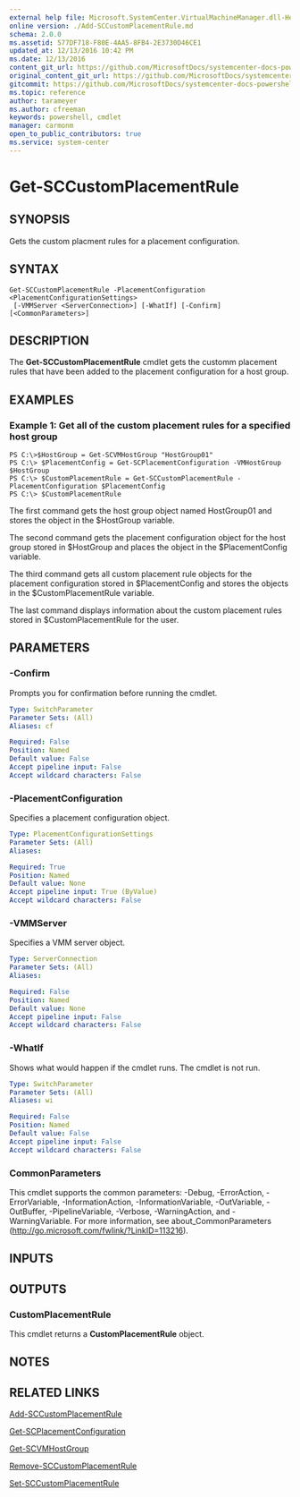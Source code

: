 ```yaml
---
external help file: Microsoft.SystemCenter.VirtualMachineManager.dll-Help.xml
online version: ./Add-SCCustomPlacementRule.md
schema: 2.0.0
ms.assetid: 577DF718-F80E-4AA5-8FB4-2E3730D46CE1
updated_at: 12/13/2016 10:42 PM
ms.date: 12/13/2016
content_git_url: https://github.com/MicrosoftDocs/systemcenter-docs-powershell/blob/master/systemcenter-cmdlets/VirtualMachineManager/v1/Get-SCCustomPlacementRule.md
original_content_git_url: https://github.com/MicrosoftDocs/systemcenter-docs-powershell/blob/master/systemcenter-cmdlets/VirtualMachineManager/v1/Get-SCCustomPlacementRule.md
gitcommit: https://github.com/MicrosoftDocs/systemcenter-docs-powershell/blob/ea9507ac2178040476af5407227db8cb97701ea9/systemcenter-cmdlets/VirtualMachineManager/v1/Get-SCCustomPlacementRule.md
ms.topic: reference
author: tarameyer
ms.author: cfreeman
keywords: powershell, cmdlet
manager: carmonm
open_to_public_contributors: true
ms.service: system-center
---
```


# Get-SCCustomPlacementRule

## SYNOPSIS
Gets the custom placment rules for a placement configuration.

## SYNTAX

```
Get-SCCustomPlacementRule -PlacementConfiguration <PlacementConfigurationSettings>
 [-VMMServer <ServerConnection>] [-WhatIf] [-Confirm] [<CommonParameters>]
```

## DESCRIPTION
The **Get-SCCustomPlacementRule** cmdlet gets the customm placement rules that have been added to the placement configuration for a host group.

## EXAMPLES

### Example 1: Get all of the custom placement rules for a specified host group
```
PS C:\>$HostGroup = Get-SCVMHostGroup "HostGroup01"
PS C:\> $PlacementConfig = Get-SCPlacementConfiguration -VMHostGroup $HostGroup
PS C:\> $CustomPlacementRule = Get-SCCustomPlacementRule -PlacementConfiguration $PlacementConfig
PS C:\> $CustomPlacementRule
```

The first command gets the host group object named HostGroup01 and stores the object in the $HostGroup variable.

The second command gets the placement configuration object for the host group stored in $HostGroup and places the object in the $PlacementConfig variable.

The third command gets all custom placement rule objects for the placement configuration stored in $PlacementConfig and stores the objects in the $CustomPlacementRule variable.

The last command displays information about the custom placement rules stored in $CustomPlacementRule for the user.

## PARAMETERS

### -Confirm
Prompts you for confirmation before running the cmdlet.

```yaml
Type: SwitchParameter
Parameter Sets: (All)
Aliases: cf

Required: False
Position: Named
Default value: False
Accept pipeline input: False
Accept wildcard characters: False
```

### -PlacementConfiguration
Specifies a placement configuration object.

```yaml
Type: PlacementConfigurationSettings
Parameter Sets: (All)
Aliases: 

Required: True
Position: Named
Default value: None
Accept pipeline input: True (ByValue)
Accept wildcard characters: False
```

### -VMMServer
Specifies a VMM server object.

```yaml
Type: ServerConnection
Parameter Sets: (All)
Aliases: 

Required: False
Position: Named
Default value: None
Accept pipeline input: False
Accept wildcard characters: False
```

### -WhatIf
Shows what would happen if the cmdlet runs.
The cmdlet is not run.

```yaml
Type: SwitchParameter
Parameter Sets: (All)
Aliases: wi

Required: False
Position: Named
Default value: False
Accept pipeline input: False
Accept wildcard characters: False
```

### CommonParameters
This cmdlet supports the common parameters: -Debug, -ErrorAction, -ErrorVariable, -InformationAction, -InformationVariable, -OutVariable, -OutBuffer, -PipelineVariable, -Verbose, -WarningAction, and -WarningVariable. For more information, see about_CommonParameters (http://go.microsoft.com/fwlink/?LinkID=113216).

## INPUTS

## OUTPUTS

### CustomPlacementRule
This cmdlet returns a **CustomPlacementRule** object.

## NOTES

## RELATED LINKS

[Add-SCCustomPlacementRule](xref:VirtualMachineManager/v1/Add-SCCustomPlacementRule.md)

[Get-SCPlacementConfiguration](xref:VirtualMachineManager/v1/Get-SCPlacementConfiguration.md)

[Get-SCVMHostGroup](xref:VirtualMachineManager/v1/Get-SCVMHostGroup.md)

[Remove-SCCustomPlacementRule](xref:VirtualMachineManager/v1/Remove-SCCustomPlacementRule.md)

[Set-SCCustomPlacementRule](xref:VirtualMachineManager/v1/Set-SCCustomPlacementRule.md)

